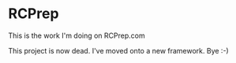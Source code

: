 RCPrep
======

This is the work I'm doing on RCPrep.com

This project is now dead. I've moved onto a new framework. Bye :-)
